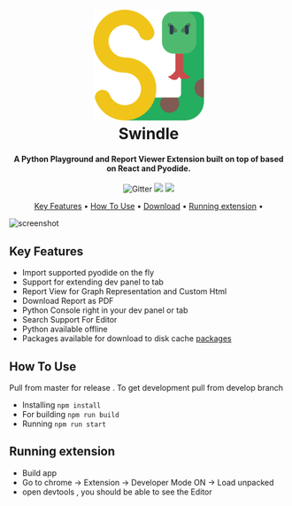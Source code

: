 <h1 align="center">
<br>
<a><img src="https://raw.githubusercontent.com/Mario2334/swindle/master/ide/public/images/letter-s.png" width="200"></a>
<br>
  Swindle
<br>
</h1>
<h4 align="center">A Python Playground and Report Viewer Extension built on top of based on React and Pyodide.</h4>
<p align="center">

  <img src="https://img.shields.io/badge/python-v3.7.4-informational" alt="Gitter">
  <a href="https://gitter.im/swindle-python/community"><img src=https://badges.gitter.im/swindle-python/community.svg"></a>
  <a href="https://saythanks.io/to/sanketm221995%40yahoo.co.in">
      <img src="https://img.shields.io/badge/SayThanks.io-%E2%98%BC-1EAEDB.svg">
  </a>
  
</p>
<p align="center">
  <a href="#key-features">Key Features</a> •
  <a href="#how-to-use">How To Use</a> •
  <a href="#download">Download</a> •
  <a href="#running-extension">Running extension</a> •

</p>

![screenshot](https://raw.githubusercontent.com/Mario2334/swindle/master/ide/public/images/walkthrough.gif)

## Key Features

* Import supported pyodide on the fly
* Support for extending dev panel to tab
* Report View for Graph Representation and Custom Html
* Download Report as PDF
* Python Console right in your dev panel or tab
* Search Support For Editor
* Python available offline
* Packages available for download to disk cache [packages](https://github.com/iodide-project/pyodide/tree/master/packages)

## How To Use
Pull from master for release . To get development pull from develop branch
* Installing `npm install`
* For building `npm run build`
* Running `npm run start`

## Running extension

* Build app
* Go to chrome -> Extension -> Developer Mode ON -> Load unpacked
* open devtools , you should be able to see the Editor
